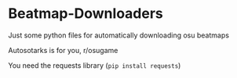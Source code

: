 # Beatmap-Downloaders

Just some python files for automatically downloading osu beatmaps

Autosotarks is for you, r/osugame

You need the requests library (```pip install requests```)
